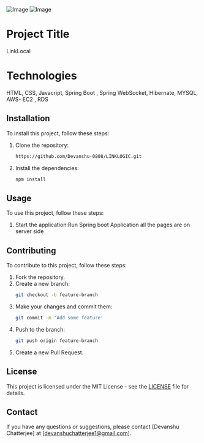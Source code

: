 ![Image](https://github.com/user-attachments/assets/bb63a8d8-142a-430c-9590-02f66e17976d)
![Image](https://github.com/user-attachments/assets/41420434-e163-4b8b-bf11-b6e87692f5be)

# Project Title

LinkLocal

# Technologies

HTML, 
CSS, 
Javacript, 
Spring Boot , 
Spring WebSocket, 
Hibernate, 
MYSQL, 
AWS- EC2 , RDS

## Installation

To install this project, follow these steps:

1. Clone the repository:
    ```bash
   https://github.com/Devanshu-0808/LINKLOGIC.git
    ```

2. Install the dependencies:
    ```bash
    npm install
    ```

## Usage

To use this project, follow these steps:

1. Start the application:Run Spring boot Application all the pages are on server side

## Contributing

To contribute to this project, follow these steps:

1. Fork the repository.
2. Create a new branch:
    ```bash
    git checkout -b feature-branch
    ```
3. Make your changes and commit them:
    ```bash
    git commit -m 'Add some feature'
    ```
4. Push to the branch:
    ```bash
    git push origin feature-branch
    ```
5. Create a new Pull Request.

## License

This project is licensed under the MIT License - see the [LICENSE](LICENSE) file for details.

## Contact

If you have any questions or suggestions, please contact [Devanshu Chatterjee] at [devanshuchatterjee1@gmail.com].

